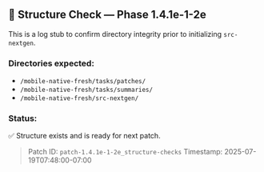 ## 📂 Structure Check — Phase 1.4.1e-1-2e

This is a log stub to confirm directory integrity prior to initializing `src-nextgen`.

### Directories expected:
- `/mobile-native-fresh/tasks/patches/`
- `/mobile-native-fresh/tasks/summaries/`
- `/mobile-native-fresh/src-nextgen/`

### Status:
✅ Structure exists and is ready for next patch.

> Patch ID: `patch-1.4.1e-1-2e_structure-checks`
> Timestamp: 2025-07-19T07:48:00-07:00